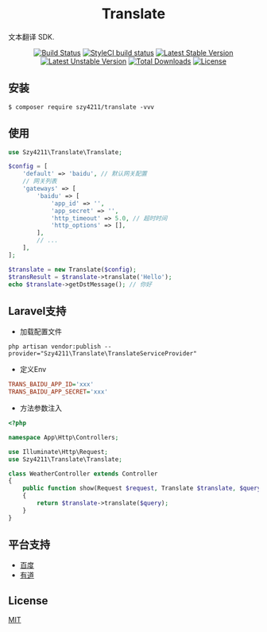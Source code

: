 <h1 align="center"> Translate </h1>

<p> 文本翻译 SDK.</p>

<p align="center">
<a href="https://travis-ci.org/szy4211/translate"><img src="https://travis-ci.org/szy4211/translate.svg?branch=master" alt="Build Status"></a>
<a href="https://github.styleci.io/repos/283954079"><img src="https://github.styleci.io/repos/283954079/shield" alt="StyleCI build status"></a>
<a href="https://packagist.org/packages/szy4211/translate"><img src="https://poser.pugx.org/szy4211/translate/v/stable.svg" alt="Latest Stable Version"></a>
<a href="https://packagist.org/packages/szy4211/translate"><img src="https://poser.pugx.org/szy4211/translate/v/unstable.svg" alt="Latest Unstable Version"></a>
<a href="https://packagist.org/packages/szy4211/translate"><img src="https://poser.pugx.org/szy4211/translate/downloads" alt="Total Downloads"></a>
<a href="https://packagist.org/packages/szy4211/translate"><img src="https://poser.pugx.org/szy4211/translate/license" alt="License"></a>
</p>

## 安装

```shell
$ composer require szy4211/translate -vvv
```


## 使用
```php
use Szy4211\Translate\Translate;

$config = [
    'default' => 'baidu', // 默认网关配置
    // 网关列表
    'gateways' => [
        'baidu' => [
            'app_id' => '',
            'app_secret' => '',
            'http_timeout' => 5.0, // 超时时间
            'http_options' => [],
        ],
        // ...
    ],
];

$translate = new Translate($config);
$transResult = $translate->translate('Hello');
echo $translate->getDstMessage(); // 你好
```

## Laravel支持

- 加载配置文件

```shell script
php artisan vendor:publish --provider="Szy4211\Translate\TranslateServiceProvider"
```

- 定义Env
```ini
TRANS_BAIDU_APP_ID='xxx'
TRANS_BAIDU_APP_SECRET='xxx'
```


- 方法参数注入

```php
<?php

namespace App\Http\Controllers;

use Illuminate\Http\Request;
use Szy4211\Translate\Translate;

class WeatherController extends Controller
{
    public function show(Request $request, Translate $translate, $query)
    {
        return $translate->translate($query);
    }
}
```

## 平台支持
- [百度](https://api.fanyi.baidu.com/doc/21)
- [有道](https://ai.youdao.com/DOCSIRMA/html/%E8%87%AA%E7%84%B6%E8%AF%AD%E8%A8%80%E7%BF%BB%E8%AF%91/API%E6%96%87%E6%A1%A3/%E6%96%87%E6%9C%AC%E7%BF%BB%E8%AF%91%E6%9C%8D%E5%8A%A1/%E6%96%87%E6%9C%AC%E7%BF%BB%E8%AF%91%E6%9C%8D%E5%8A%A1-API%E6%96%87%E6%A1%A3.html)

## License

[MIT](./LICENSE)